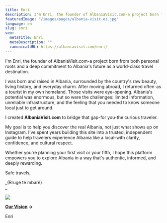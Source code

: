 ```yaml
---
title: Enri
description: I'm Enri, the founder of AlbaniaVisit.com-a project born from both personal roots and a deep commitment to Albania's future as a world-class travel destination.
featuredImage: "/images/pages/albania-visit-ez.jpg"
language: en
slug: enri
seo:
  metaTitle: Enri
  metaDescription: ""
  canonicalURL: https://albaniavisit.com/enri/
---
```


I'm Enri, the founder of AlbaniaVisit.com-a project born from both personal roots and a deep commitment to Albania's future as a world-class travel destination.

I was born and raised in Albania, surrounded by the country's raw beauty, living history, and everyday charm. After moving abroad, I returned often-as a tourist in my own homeland. Those visits were eye-opening. Albania's potential was enormous, but so were the challenges: limited information, unreliable infrastructure, and the feeling that you needed to know someone local just to get around.

I created **AlbaniaVisit.com** to bridge that gap-for you-the curious traveler.

My goal is to help you discover the real Albania, not just what shows up on Instagram. I've spent years building this site into a trusted, independent guide to help travelers experience Albania like a local-with clarity, confidence, and cultural respect.

Whether you're planning your first visit or your fifth, I hope this platform empowers you to explore Albania in a way that's authentic, informed, and deeply rewarding.

Safe travels,

_(Rrugë të mbarë)  
_

![](https://albaniavisit.com/wp-content/cache/breeze-extra/gravatars/2bfbb56345005ebd880f9ae5a0240b57d6790b2b54e70a75d5589049b1b3fc70)

**[Our Vision](https://albaniavisit.com/about/vision/) →**

Enri